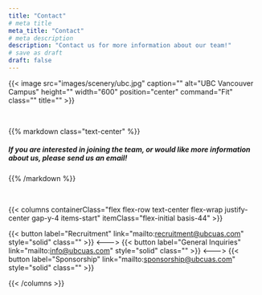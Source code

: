 ```yaml
---
title: "Contact"
# meta title
meta_title: "Contact"
# meta description
description: "Contact us for more information about our team!"
# save as draft
draft: false
---
```


{{< image src="images/scenery/ubc.jpg" caption="" alt="UBC Vancouver Campus" height="" width="600" position="center" command="Fit" class="" title="" >}}

<br>

{{% markdown class="text-center" %}}
##### If you are interested in joining the team, or would like more information about us, please send us an email!
{{% /markdown %}}

<br>

{{< columns containerClass="flex flex-row text-center flex-wrap justify-center gap-y-4 items-start" itemClass="flex-initial basis-44" >}}

{{< button label="Recruitment" link="mailto:recruitment@ubcuas.com" style="solid" class="" >}}
<--->
{{< button label="General Inquiries" link="mailto:info@ubcuas.com" style="solid" class="" >}}
<--->
{{< button label="Sponsorship" link="mailto:sponsorship@ubcuas.com" style="solid" class="" >}}

{{< /columns >}}